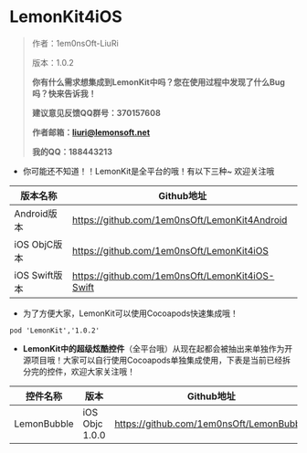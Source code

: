 # LemonKit4iOS
> 作者：1em0nsOft-LiuRi
>
> 版本：1.0.2
>
> **你有什么需求想集成到LemonKit中吗？您在使用过程中发现了什么Bug吗？快来告诉我！**
>
> **建议意见反馈QQ群号：370157608** 
>
> **作者邮箱：liuri@lemonsoft.net**
>
> **我的QQ：188443213**



- 你可能还不知道！！LemonKit是全平台的哦！有以下三种~ 欢迎关注哦

| 版本名称        | Github地址                                 |
| ----------- | ---------------------------------------- |
| Android版本   | https://github.com/1em0nsOft/LemonKit4Android |
| iOS ObjC版本  | https://github.com/1em0nsOft/LemonKit4iOS |
| iOS Swift版本 | https://github.com/1em0nsOft/LemonKit4iOS-Swift |



- 为了方便大家，LemonKit可以使用Cocoapods快速集成哦！

```shell
pod 'LemonKit','1.0.2'
```



- **LemonKit中的超级炫酷控件**（全平台哦）从现在起都会被抽出来单独作为开源项目哦！大家可以自行使用Cocoapods单独集成使用，下表是当前已经拆分完的控件，欢迎大家关注哦！

| 控件名称        | 版本             | Github地址                                 |
| ----------- | -------------- | ---------------------------------------- |
| LemonBubble | iOS Objc 1.0.0 | https://github.com/1em0nsOft/LemonBubble |

